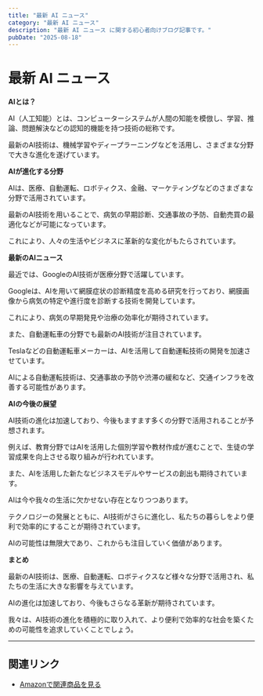 ```yaml
---
title: "最新 AI ニュース"
category: "最新 AI ニュース"
description: "最新 AI ニュース に関する初心者向けブログ記事です。"
pubDate: "2025-08-18"
---
```


# 最新 AI ニュース

**AIとは？**

AI（人工知能）とは、コンピューターシステムが人間の知能を模倣し、学習、推論、問題解決などの認知的機能を持つ技術の総称です。

最新のAI技術は、機械学習やディープラーニングなどを活用し、さまざまな分野で大きな進化を遂げています。



**AIが進化する分野**

AIは、医療、自動運転、ロボティクス、金融、マーケティングなどのさまざまな分野で活用されています。

最新のAI技術を用いることで、病気の早期診断、交通事故の予防、自動売買の最適化などが可能になっています。

これにより、人々の生活やビジネスに革新的な変化がもたらされています。



**最新のAIニュース**

最近では、GoogleのAI技術が医療分野で活躍しています。

Googleは、AIを用いて網膜症状の診断精度を高める研究を行っており、網膜画像から病気の特定や進行度を診断する技術を開発しています。

これにより、病気の早期発見や治療の効率化が期待されています。



また、自動運転車の分野でも最新のAI技術が注目されています。

Teslaなどの自動運転車メーカーは、AIを活用して自動運転技術の開発を加速させています。

AIによる自動運転技術は、交通事故の予防や渋滞の緩和など、交通インフラを改善する可能性があります。



**AIの今後の展望**

AI技術の進化は加速しており、今後もますます多くの分野で活用されることが予想されます。

例えば、教育分野ではAIを活用した個別学習や教材作成が進むことで、生徒の学習成果を向上させる取り組みが行われています。

また、AIを活用した新たなビジネスモデルやサービスの創出も期待されています。



AIは今や我々の生活に欠かせない存在となりつつあります。

テクノロジーの発展とともに、AI技術がさらに進化し、私たちの暮らしをより便利で効率的にすることが期待されています。

AIの可能性は無限大であり、これからも注目していく価値があります。



**まとめ**

最新のAI技術は、医療、自動運転、ロボティクスなど様々な分野で活用され、私たちの生活に大きな影響を与えています。

AIの進化は加速しており、今後もさらなる革新が期待されています。

我々は、AI技術の進化を積極的に取り入れて、より便利で効率的な社会を築くための可能性を追求していくことでしょう。



---

## 関連リンク

- [Amazonで関連商品を見る](https://www.amazon.co.jp/s?k=%E6%9C%80%E6%96%B0+AI+%E3%83%8B%E3%83%A5%E3%83%BC%E3%82%B9&tag=autowritehubai-22)
